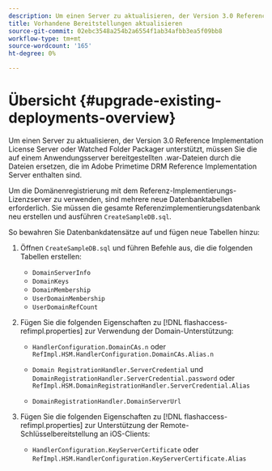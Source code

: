 ```yaml
---
description: Um einen Server zu aktualisieren, der Version 3.0 Reference Implementation License Server oder Watched Folder Packager unterstützt, müssen Sie die auf einem Anwendungsserver bereitgestellten .war-Dateien durch die Dateien ersetzen, die im Adobe Primetime DRM Reference Implementation Server enthalten sind.
title: Vorhandene Bereitstellungen aktualisieren
source-git-commit: 02ebc3548a254b2a6554f1ab34afbb3ea5f09bb8
workflow-type: tm+mt
source-wordcount: '165'
ht-degree: 0%

---
```


# Übersicht {#upgrade-existing-deployments-overview}

Um einen Server zu aktualisieren, der Version 3.0 Reference Implementation License Server oder Watched Folder Packager unterstützt, müssen Sie die auf einem Anwendungsserver bereitgestellten .war-Dateien durch die Dateien ersetzen, die im Adobe Primetime DRM Reference Implementation Server enthalten sind.

Um die Domänenregistrierung mit dem Referenz-Implementierungs-Lizenzserver zu verwenden, sind mehrere neue Datenbanktabellen erforderlich. Sie müssen die gesamte Referenzimplementierungsdatenbank neu erstellen und ausführen `CreateSampleDB.sql`.

So bewahren Sie Datenbankdatensätze auf und fügen neue Tabellen hinzu:

1. Öffnen `CreateSampleDB.sql` und führen Befehle aus, die die folgenden Tabellen erstellen:

   * `DomainServerInfo`
   * `DomainKeys`
   * `DomainMembership`
   * `UserDomainMembership`
   * `UserDomainRefCount`

1. Fügen Sie die folgenden Eigenschaften zu [!DNL flashaccess-refimpl.properties] zur Verwendung der Domain-Unterstützung:

   * `HandlerConfiguration.DomainCAs.n` oder `RefImpl.HSM.HandlerConfiguration.DomainCAs.Alias.n`

   * `Domain RegistrationHandler.ServerCredential` und `DomainRegistrationHandler.ServerCredential.password` oder `RefImpl.HSM.DomainRegistrationHandler.ServerCredential.Alias`

   * `DomainRegistrationHandler.DomainServerUrl`

1. Fügen Sie die folgenden Eigenschaften zu [!DNL flashaccess-refimpl.properties] zur Unterstützung der Remote-Schlüsselbereitstellung an iOS-Clients:

   * `HandlerConfiguration.KeyServerCertificate` oder `RefImpl.HSM.HandlerConfiguration.KeyServerCertificate.Alias`
